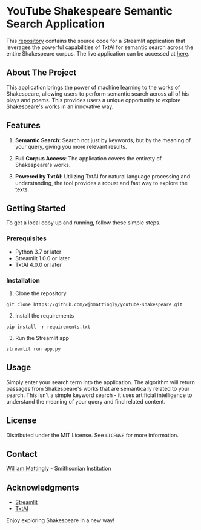 # YouTube Shakespeare Semantic Search Application 

This [repository](https://github.com/wjbmattingly/youtube-shakespeare) contains the source code for a Streamlit application that leverages the powerful capabilities of TxtAI for semantic search across the entire Shakespeare corpus. The live application can be accessed at [here](https://streamlit.as.uky.edu/semantic-shakespeare/).

## About The Project

This application brings the power of machine learning to the works of Shakespeare, allowing users to perform semantic search across all of his plays and poems. This provides users a unique opportunity to explore Shakespeare's works in an innovative way.

## Features

1. **Semantic Search**: Search not just by keywords, but by the meaning of your query, giving you more relevant results.

2. **Full Corpus Access**: The application covers the entirety of Shakespeare's works.

3. **Powered by TxtAI**: Utilizing TxtAI for natural language processing and understanding, the tool provides a robust and fast way to explore the texts.

## Getting Started

To get a local copy up and running, follow these simple steps.

### Prerequisites

* Python 3.7 or later
* Streamlit 1.0.0 or later
* TxtAI 4.0.0 or later

### Installation

1. Clone the repository

```
git clone https://github.com/wjbmattingly/youtube-shakespeare.git
```

2. Install the requirements

```
pip install -r requirements.txt
```

3. Run the Streamlit app

```
streamlit run app.py
```

## Usage

Simply enter your search term into the application. The algorithm will return passages from Shakespeare's works that are semantically related to your search. This isn't a simple keyword search - it uses artificial intelligence to understand the meaning of your query and find related content.


## License

Distributed under the MIT License. See `LICENSE` for more information.

## Contact

[William Mattingly](https://www.wjbmattingly.com/) - Smithsonian Institution

## Acknowledgments

* [Streamlit](https://streamlit.io/)
* [TxtAI](https://github.com/neuml/txtai)

Enjoy exploring Shakespeare in a new way!
